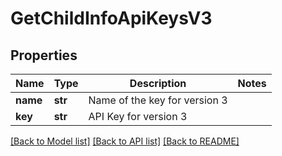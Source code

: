 # GetChildInfoApiKeysV3

## Properties
Name | Type | Description | Notes
------------ | ------------- | ------------- | -------------
**name** | **str** | Name of the key for version 3 | 
**key** | **str** | API Key for version 3 | 

[[Back to Model list]](../README.md#documentation-for-models) [[Back to API list]](../README.md#documentation-for-api-endpoints) [[Back to README]](../README.md)


